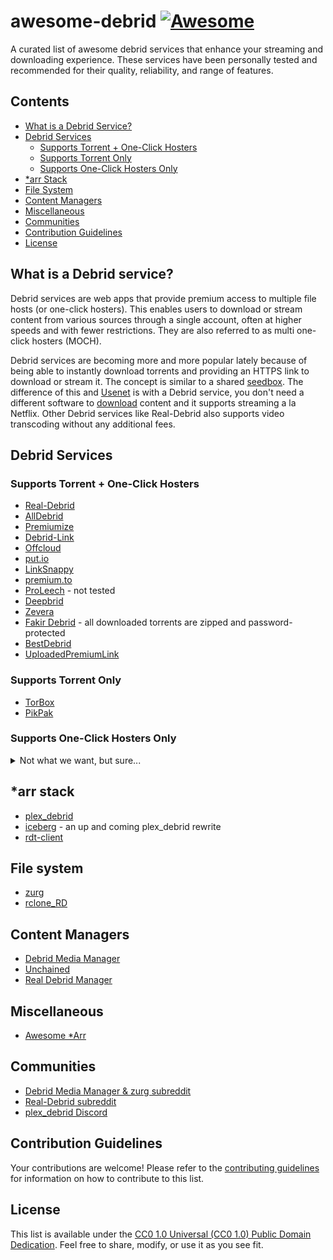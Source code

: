 # awesome-debrid [![Awesome](https://awesome.re/badge.svg)](https://awesome.re)

A curated list of awesome debrid services that enhance your streaming and downloading experience. These services have been personally tested and recommended for their quality, reliability, and range of features.

## Contents
- [What is a Debrid Service?](#what-is-a-debrid-service)
- [Debrid Services](#debrid-services)
  - [Supports Torrent + One-Click Hosters](#supports-torrent--one-click-hosters)
  - [Supports Torrent Only](#supports-torrent-only)
  - [Supports One-Click Hosters Only](#supports-one-click-hosters-only)
- [*arr Stack](#arr-stack)
- [File System](#file-system)
- [Content Managers](#content-managers)
- [Miscellaneous](#miscellaneous)
- [Communities](#communities)
- [Contribution Guidelines](#contribution-guidelines)
- [License](#license)

## What is a Debrid service?
Debrid services are web apps that provide premium access to multiple file hosts (or one-click hosters). This enables users to download or stream content from various sources through a single account, often at higher speeds and with fewer restrictions. They are also referred to as multi one-click hosters (MOCH).

Debrid services are becoming more and more popular lately because of being able to instantly download torrents and providing an HTTPS link to download or stream it. The concept is similar to a shared [seedbox](https://en.wikipedia.org/wiki/Seedbox). The difference of this and [Usenet](https://en.wikipedia.org/wiki/Usenet) is with a Debrid service, you don't need a different software to [download](https://nzbget.net/) content and it supports streaming a la Netflix. Other Debrid services like Real-Debrid also supports video transcoding without any additional fees.

## Debrid Services

### Supports Torrent + One-Click Hosters
- [Real-Debrid](https://real-debrid.com/)
- [AllDebrid](https://alldebrid.com/)
- [Premiumize](https://www.premiumize.me/)
- [Debrid-Link](https://debrid-link.com/)
- [Offcloud](https://offcloud.com/)
- [put.io](https://put.io/)
- [LinkSnappy](https://linksnappy.com/)
- [premium.to](https://premium.to/)
- [ProLeech](https://proleech.link/) - not tested
- [Deepbrid](https://www.deepbrid.com/)
- [Zevera](https://www.zevera.com/)
- [Fakir Debrid](https://fakirdebrid.net/) - all downloaded torrents are zipped and password-protected
- [BestDebrid](https://bestdebrid.com/start)
- [UploadedPremiumLink](https://www.uploadedpremiumlink.net/)

### Supports Torrent Only
- [TorBox](https://torbox.app/)
- [PikPak](https://mypikpak.com/)

### Supports One-Click Hosters Only
<details>
  <summary>Not what we want, but sure...</summary>

  - [Cooldebrid](https://cooldebrid.com/)
  - [DebridItalia](https://www.debriditalia.com/)
  - [Leechall](https://leechall.io/)
  - [Grab8](https://www.grab8.com/)
  - [SMOOZED](https://www.smoozed.biz/)
  - [Simply Debrid](https://simply-debrid.com/)
  - [CboxEra](https://www.cboxera.com/)
  - [NeoDebrid](https://neodebrid.com/main)
  - [Daily Leech](https://dailyleech.com/)
  - [MultiShare](https://www.multishare.cz/en/)
  - [Juba-Get](https://juba-get.com/)
  - [RapidGrab](https://rapidgrab.ovh/)
</details>

## *arr stack
- [plex_debrid](https://github.com/itsToggle/plex_debrid)
- [iceberg](https://github.com/dreulavelle/iceberg) - an up and coming plex_debrid rewrite
- [rdt-client](https://github.com/rogerfar/rdt-client)

## File system
- [zurg](https://github.com/debridmediamanager/zurg-testing)
- [rclone_RD](https://github.com/itsToggle/rclone_RD)

## Content Managers

- [Debrid Media Manager](https://debridmediamanager.com/)
- [Unchained](https://github.com/LivingWithHippos/unchained-android)
- [Real Debrid Manager](https://rdm.ayush.gg/)

## Miscellaneous

- [Awesome *Arr](https://github.com/Ravencentric/awesome-arr)

## Communities

- [Debrid Media Manager & zurg subreddit](https://www.reddit.com/r/debridmediamanager/)
- [Real-Debrid subreddit](https://www.reddit.com/r/RealDebrid/)
- [plex_debrid Discord](https://discord.gg/gDvqjjD3)

## Contribution Guidelines
Your contributions are welcome! Please refer to the [contributing guidelines](contributing.md) for information on how to contribute to this list.

## License
This list is available under the [CC0 1.0 Universal (CC0 1.0) Public Domain Dedication](https://creativecommons.org/publicdomain/zero/1.0/). Feel free to share, modify, or use it as you see fit.
